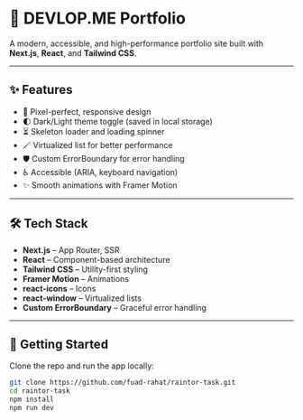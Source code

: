 # 🚀 DEVLOP.ME Portfolio

A modern, accessible, and high-performance portfolio site built with **Next.js**, **React**, and **Tailwind CSS**.

---

## ✨ Features

- 🎨 Pixel-perfect, responsive design
- 🌓 Dark/Light theme toggle (saved in local storage)
- ⏳ Skeleton loader and loading spinner
- 🪄 Virtualized list for better performance
- 🛡️ Custom ErrorBoundary for error handling
- ♿ Accessible (ARIA, keyboard navigation)
- ✨ Smooth animations with Framer Motion

---

## 🛠️ Tech Stack

- **Next.js** – App Router, SSR
- **React** – Component-based architecture
- **Tailwind CSS** – Utility-first styling
- **Framer Motion** – Animations
- **react-icons** – Icons
- **react-window** – Virtualized lists
- **Custom ErrorBoundary** – Graceful error handling

---

## 🚀 Getting Started

Clone the repo and run the app locally:

```bash
git clone https://github.com/fuad-rahat/raintor-task.git
cd raintor-task
npm install
npm run dev
